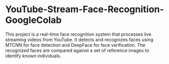# YouTube-Stream-Face-Recognition-GoogleColab
This project is a real-time face recognition system that processes live streaming videos from YouTube. It detects and recognizes faces using MTCNN for face detection and DeepFace for face verification. The recognized faces are compared against a set of reference images to identify known individuals.
